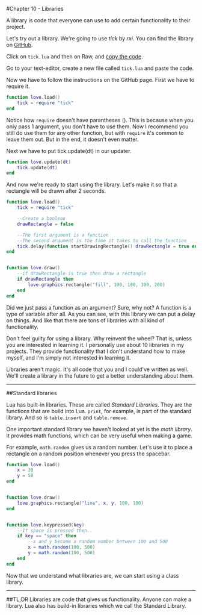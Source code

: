 #Chapter 10 - Libraries

A library is code that everyone can use to add certain functionality to their project.

Let's try out a library. We're going to use *tick* by *rxi*. You can find the library on [GitHub](https://github.com/rxi/tick).

Click on ``tick.lua`` and then on Raw, and [copy the code](https://raw.githubusercontent.com/rxi/tick/master/tick.lua).

Go to your text-editor, create a new file called ``tick.lua`` and paste the code.

Now we have to follow the instructions on the GitHub page. First we have to require it.

```lua
function love.load()
	tick = require "tick"
end
```

Notice how ``require`` doesn't have parantheses (). This is because when you only pass 1 argument, you don't have to use them. Now I recommend you still do use them for any other function, but with ``require`` it's common to leave them out. But in the end, it doesn't even matter.

Next we have to put tick.update(dt) in our updater.

```lua
function love.update(dt)
	tick.update(dt)
end
```

And now we're ready to start using the library. Let's make it so that a rectangle will be drawn after 2 seconds.

```lua
function love.load()
	tick = require "tick"

	--Create a boolean
	drawRectangle = false

	--The first argument is a function
	--The second argument is the time it takes to call the function
	tick.delay(function startDrawingRectangle()	drawRectangle = true end ,	2)
end


function love.draw()
	--if drawRectangle is true then draw a rectangle
	if drawRectangle then
		love.graphics.rectangle("fill", 100, 100, 300, 200)
	end
end


```
Did we just pass a function as an argument? Sure, why not? A function is a type of variable after all. As you can see, with this library we can put a delay on things. And like that there are tons of libraries with all kind of functionality.

Don't feel guilty for using a library. Why reinvent the wheel? That is, unless you are interested in learning it. I personally use about 10 libraries in my projects. They provide functionality that I don't understand how to make myself, and I'm simply not interested in learning it.

Libraries aren't magic. It's all code that you and I could've written as well. We'll create a library in the future to get a better understanding about them.

___

##Standard libraries

Lua has built-in libraries. These are called *Standard Libraries*. They are the functions that are build into Lua. ``print``, for example, is part of the standard library. And so is ``table.insert`` and ``table.remove``.

One important standard library we haven't looked at yet is the *math library*. It provides math functions, which can be very useful when making a game.

For example, ``math.random`` gives us a random number. Let's use it to place a rectangle on a random position whenever you press the spacebar.

```lua
function love.load()
	x = 30
	y = 50
end


function love.draw()
	love.graphics.rectangle("line", x, y, 100, 100)
end


function love.keypressed(key)
	--If space is pressed then..
	if key == "space" then
		--x and y become a random number between 100 and 500
		x = math.random(100, 500)
		y = math.random(100, 500)
	end
end
```

Now that we understand what libraries are, we can start using a class library.

___

##TL;DR
Libraries are code that gives us functionality. Anyone can make a library. Lua also has build-in libraries which we call the Standard Library.
